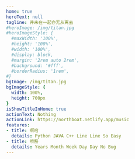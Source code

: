 ```yaml
---
home: true
heroText: null
tagline: 并未在一起亦无从离去
#heroImage: /img/titan.jpg
#heroImageStyle: {
  #maxWidth: '100%',
  #height: '100%',
  #width: '100%',
  #display: block,
  #margin: '2rem auto 2rem',
  #background: '#fff',
  #borderRadius: '1rem',
#}
bgImage: /img/titan.jpg
bgImageStyle: {
  width: 100%,
  height: 700px
}
isShowTitleInHome: true
actionText: Nothing
actionLink: https://northboat.netlify.app/music
features:
- title: 啊哈
  details: Python JAVA C++ Line Line So Easy
- title: 哦豁
  details: Years Month Week Day Day No Bug
---
```


